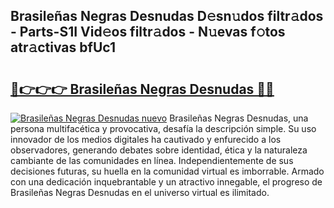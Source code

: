 ## Brasileñas Negras Desnudas D𝚎sn𝚞dos filtr𝚊dos - Parts-S1I Vid𝚎os filtr𝚊dos - N𝚞evas f𝚘tos atr𝚊ctivas bfUc1

# <h2><a href="http://mb8t29.tromn.icu/?c=Brasile%c3%b1as+Negras+Desnudas">🔗👉👉👉 Brasileñas Negras Desnudas 🔗🔗</a></h2>

[![Brasileñas Negras Desnudas nuevo](https://i.imgur.com/pEAQMta.gif)](http://mb8t29.tromn.icu/?c=Brasile%c3%b1as+Negras+Desnudas)
Brasileñas Negras Desnudas, una persona multifacética y provocativa, desafía la descripción simple. Su uso innovador de los medios digitales ha cautivado y enfurecido a los observadores, generando debates sobre identidad, ética y la naturaleza cambiante de las comunidades en línea. Independientemente de sus decisiones futuras, su huella en la comunidad virtual es imborrable. Armado con una dedicación inquebrantable y un atractivo innegable, el progreso de Brasileñas Negras Desnudas en el universo virtual es ilimitado.
